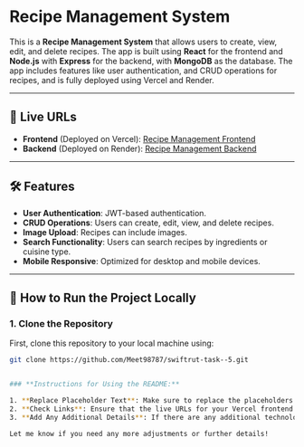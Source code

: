 # Recipe Management System

This is a **Recipe Management System** that allows users to create, view, edit, and delete recipes. The app is built using **React** for the frontend and **Node.js** with **Express** for the backend, with **MongoDB** as the database. The app includes features like user authentication, and CRUD operations for recipes, and is fully deployed using Vercel and Render.

---

## 🔗 **Live URLs**

- **Frontend** (Deployed on Vercel): [Recipe Management Frontend](https://swiftrut-task-5.vercel.app/)
- **Backend** (Deployed on Render): [Recipe Management Backend](https://swiftrut-task-5-backend.onrender.com/)

---

## 🛠 **Features**

- **User Authentication**: JWT-based authentication.
- **CRUD Operations**: Users can create, edit, view, and delete recipes.
- **Image Upload**: Recipes can include images.
- **Search Functionality**: Users can search recipes by ingredients or cuisine type.
- **Mobile Responsive**: Optimized for desktop and mobile devices.

---

## 🚀 **How to Run the Project Locally**

### 1. **Clone the Repository**
First, clone this repository to your local machine using:

```bash
git clone https://github.com/Meet98787/swiftrut-task--5.git


### **Instructions for Using the README:**

1. **Replace Placeholder Text**: Make sure to replace the placeholders in the `git clone` command and `.env` variables with your actual repository and environment values.
2. **Check Links**: Ensure that the live URLs for your Vercel frontend and Render backend are correct.
3. **Add Any Additional Details**: If there are any additional technologies or configurations, feel free to add them.

Let me know if you need any more adjustments or further details!
